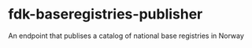 # fdk-baseregistries-publisher
An endpoint that publises a catalog of national base registries in Norway
